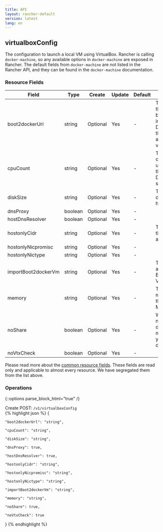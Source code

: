 ```yaml
---
title: API
layout: rancher-default
version: latest
lang: en
---
```


## virtualboxConfig

The configuration to launch a local VM using VirtualBox. Rancher is calling `docker-machine`, so any available options in `docker-machine` are exposed in Rancher. The default fields from `docker-machine` are not listed in the Rancher API, and they can be found in the `docker-machine` documentation.

### Resource Fields

Field | Type | Create | Update | Default | Notes
---|---|---|---|---|---
boot2dockerUrl | string | Optional | Yes | - | The URL of the boot2docker image. Defaults to the latest available version
cpuCount | string | Optional | Yes | - | The number of CPUs to use to create the VM. Defaults to single CPU
diskSize | string | Optional | Yes | - | The size of disk for the host in MB
dnsProxy | boolean | Optional | Yes | - | 
hostDnsResolver | boolean | Optional | Yes | - | 
hostonlyCidr | string | Optional | Yes | - | The CIDR of the host only adapter
hostonlyNicpromisc | string | Optional | Yes | - | 
hostonlyNictype | string | Optional | Yes | - | 
importBoot2dockerVm | string | Optional | Yes | - | The name of a Boot2Docker VM to import
memory | string | Optional | Yes | - | The size of memory for the host in MB
noShare | boolean | Optional | Yes | - | Whether or not to disable the mount of your home directory
noVtxCheck | boolean | Optional | Yes | - | 


Please read more about the [common resource fields]({{site.baseurl}}/rancher/{{page.version}}/{{page.lang}}/api/common/). 
These fields are read only and applicable to almost every resource. We have segregated them from the list above.


### Operations
{::options parse_block_html="true" /}



<div class="action">
<span class="header">
Create
<span class="headerright">POST:  <code>/v1/virtualboxConfig</code></span></span>
<div class="action-contents">
{% highlight json %} 
{

	"boot2dockerUrl": "string",

	"cpuCount": "string",

	"diskSize": "string",

	"dnsProxy": true,

	"hostDnsResolver": true,

	"hostonlyCidr": "string",

	"hostonlyNicpromisc": "string",

	"hostonlyNictype": "string",

	"importBoot2dockerVm": "string",

	"memory": "string",

	"noShare": true,

	"noVtxCheck": true

} 
{% endhighlight %}
</div>
</div>










